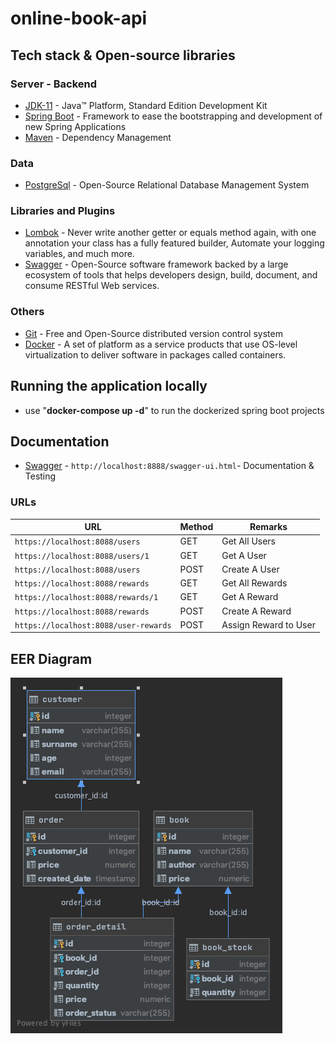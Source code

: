 # online-book-api


## Tech stack & Open-source libraries

### Server - Backend

* 	[JDK-11](https://www.oracle.com/java/technologies/javase-jdk11-downloads.html) - Java™ Platform, Standard Edition Development Kit
* 	[Spring Boot](https://spring.io/projects/spring-boot) - Framework to ease the bootstrapping and development of new Spring Applications
* 	[Maven](https://maven.apache.org/) - Dependency Management

### Data

* 	[PostgreSql](https://www.postgresql.org/) - Open-Source Relational Database Management System

###  Libraries and Plugins

* 	[Lombok](https://projectlombok.org/) - Never write another getter or equals method again, with one annotation your class has a fully featured builder, Automate your logging variables, and much more.
* 	[Swagger](https://swagger.io/) - Open-Source software framework backed by a large ecosystem of tools that helps developers design, build, document, and consume RESTful Web services.

### Others 

* 	[Git](https://git-scm.com/) - Free and Open-Source distributed version control system
*   [Docker](https://www.docker.com/) - A set of platform as a service products that use OS-level virtualization to deliver software in packages called containers.



## Running the application locally

*	use "**docker-compose up -d**" to run the dockerized spring boot projects

## Documentation

* 	[Swagger](http://localhost:8888/swagger-ui.html) - `http://localhost:8888/swagger-ui.html`- Documentation & Testing

### URLs

|                   URL                   | Method |          Remarks       |
|-----------------------------------------|--------|------------------------|
|`https://localhost:8088/users`           | GET    | Get All Users          |
|`https://localhost:8088/users/1`         | GET    | Get A User             |
|`https://localhost:8088/users`           | POST   | Create A User          |
|`https://localhost:8088/rewards`         | GET    | Get All Rewards        |
|`https://localhost:8088/rewards/1`       | GET    | Get A Reward           |
|`https://localhost:8088/rewards`         | POST   | Create A Reward        |
|`https://localhost:8088/user-rewards`    | POST   | Assign Reward to User  |


## EER Diagram

<img src="images\book.png"/>
